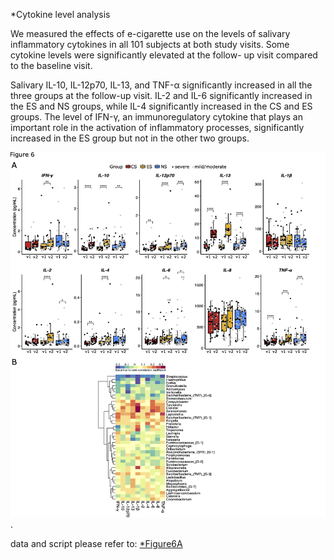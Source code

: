 *Cytokine level analysis

We measured the effects of e-cigarette use on the levels of salivary inflammatory cytokines in all
101 subjects at both study visits. Some cytokine levels were significantly elevated at the follow-
up visit compared to the baseline visit.

Salivary IL-10, IL-12p70, IL-13, and TNF-α
significantly increased in all the three groups at the follow-up visit. IL-2 and IL-6 significantly
increased in the ES and NS groups, while IL-4 significantly increased in the CS and ES groups.
The level of IFN-γ, an immunoregulatory cytokine that plays an important role in the activation
of inflammatory processes, significantly increased in the ES group but not in the other two
groups.

 ![(Figure 6A)](https://github.com/Fangxi-Xu/E-cigarettes_Saliva_Microbiome/blob/main/Cytokine_level_comparison/Figure6_msd.png). 
 
 data and script please refer to:
 [*Figure6A](https://github.com/Fangxi-Xu/E-cigarettes_Saliva_Microbiome/blob/main/Scripts/Figure_6A.R)
